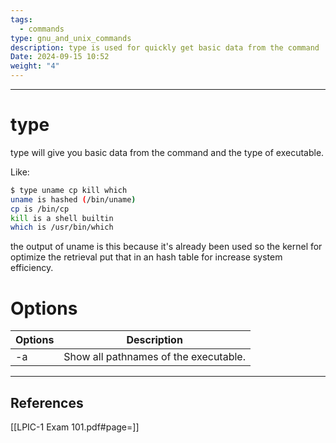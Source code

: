 ```yaml
---
tags:
  - commands
type: gnu_and_unix_commands
description: type is used for quickly get basic data from the command
Date: 2024-09-15 10:52
weight: "4"
---
```


___
# type

type will give you basic data from the command and the type of executable.

Like:

```bash
$ type uname cp kill which
uname is hashed (/bin/uname)
cp is /bin/cp
kill is a shell builtin
which is /usr/bin/which
```

the output of uname is this because it's already been used so the kernel for optimize the retrieval put that in an hash table for increase system efficiency.

# Options

| Options | Description                           |
| ------- | ------------------------------------- |
| -a      | Show all pathnames of the executable. |

___
## References
[[LPIC-1 Exam 101.pdf#page=]]